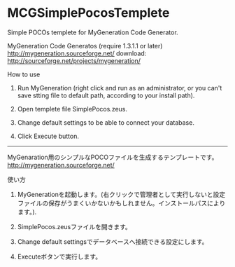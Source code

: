 MCGSimplePocosTemplete
======================

Simple POCOs templete for MyGeneration Code Generator.

MyGeneration Code Generatos (require 1.3.1.1 or later)
http://mygeneration.sourceforge.net/
download: http://sourceforge.net/projects/mygeneration/

How to use

1. Run MyGeneration (right click and run as an administrator, or you can't save stting file to default path, according to your install path).

2. Open templete file SimplePocos.zeus.

3. Change default settings to be able to connect your database.

4. Click Execute button.

-----

MyGenaration用のシンプルなPOCOファイルを生成するテンプレートです。
http://mygeneration.sourceforge.net/

使い方

1. MyGenerationを起動します。(右クリックで管理者として実行しないと設定ファイルの保存がうまくいかないかもしれません。インストールパスによります。).

2. SimplePocos.zeusファイルを開きます。

3. Change default settingsでデータベースへ接続できる設定にします。

4. Executeボタンで実行します。
